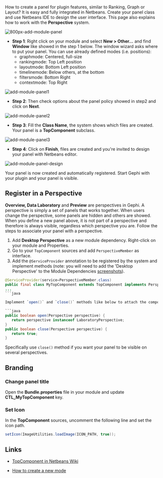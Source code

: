 How to create a panel for plugin features, similar to Ranking, Graph or Layout? It is easy and fully integrated in Netbeans. Create your panel class and use Netbeans IDE to design the user interface. This page also explains how to work with the **Perspective** system.

![800px-add-module-panel](https://cloud.githubusercontent.com/assets/197285/5654096/550bf4b8-96c0-11e4-8d36-ad29c6502ce2.png)


- **Step 1**: Right click on your module and select **New > Other...** and find **Window** like showed in the step 1 below. The window wizard asks where to put your panel. You can use already defined modes (i.e. positions):
  * graphmode: Centered, full-size
  * rankingmode: Top Left position
  * layoutmode: Bottom Left position
  * timelinemode: Below others, at the bottom
  * filtersmode: Bottom Right
  * contextmode: Top Right

![add-module-panel1](https://cloud.githubusercontent.com/assets/197285/5654098/5513e1fa-96c0-11e4-9a39-7184440b235d.png)

- **Step 2**: Then check options about the panel policy showed in step2 and click on **Next**.

![add-module-panel2](https://cloud.githubusercontent.com/assets/197285/5654094/55098340-96c0-11e4-9b1c-0847e2c2e1c0.png)

- **Step 3**: Fill the **Class Name**, the system shows which files are created. Your panel is a **TopComponent** subclass.

![add-module-panel3](https://cloud.githubusercontent.com/assets/197285/5654095/550bbc96-96c0-11e4-8ec7-8bff84992453.png)

- **Step 4**: Click on **Finish**, files are created and you're invited to design your panel with Netbeans editor.

![add-module-panel-design](https://cloud.githubusercontent.com/assets/197285/5654097/55119652-96c0-11e4-96b1-fbdedf704298.png)

Your panel is now created and automatically registered. Start Gephi with your plugin and your panel is visible. 

## Register in a Perspective

**Overview, Data Laboratory** and **Preview** are perspectives in Gephi. A perspective is simply a set of panels that works together. When users change the perspective, some panels are hidden and others are showed. When you define a new panel above, it is not part of a perspective and therefore is always visible, regardless which perspective you are. Follow the steps to associate your panel with a perspective.

1. Add **Desktop Perspective** as a new module dependency. Right-click on your module and Properties.
2. Go to your `TopComponent` sources and add `PerspectiveMember` as interface.
3. Add the `@ServiceProvider` annotation to be registered by the system and implement methods (note: you will need to add the 'Desktop Perspective' to the Module Dependencies [screenshots](http://activeintelligence.org/blog/archive/gephi-howto-add-a-module-panel-dependency/)).

```java
@ServiceProvider(service=PerspectiveMember.class)
public final class MyTopComponent extends TopComponent implements PerspectiveMember {
...
```java

Implement `open()` and `close()` methods like below to attach the component to the `LaboratoryPerspective`, works also for `OverviewPerspective` and `PreviewPerspective`:

```java
public boolean open(Perspective perspective) {
   return perspective instanceof LaboratoryPerspective;
}
public boolean close(Perspective perspective) {
   return true;
}
```

Specifically use `close()` method if you want your panel to be visible on several perspectives.

## Branding

### Change panel title

Open the **Bundle.properties** file in your module and update **CTL_MyTopComponent** key.

### Set Icon

In the **TopComponent** sources, uncomment the following line and set the icon path.

```java
setIcon(ImageUtilities.loadImage(ICON_PATH, true));
```

## Links

- [TopComponent in Netbeans Wiki](http://wiki.netbeans.org/DevFaqWindowsTopComponent)

- [How to create a new mode](http://blogs.sun.com/geertjan/entry/creating_a_new_mode_in)
